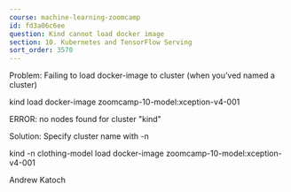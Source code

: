 ```yaml
---
course: machine-learning-zoomcamp
id: fd3a06c6ee
question: Kind cannot load docker image
section: 10. Kubernetes and TensorFlow Serving
sort_order: 3570
---
```


Problem: Failing to load docker-image to cluster (when you’ved named a cluster)

kind load docker-image zoomcamp-10-model:xception-v4-001

ERROR: no nodes found for cluster "kind"

Solution: Specify cluster name with -n

kind -n clothing-model load docker-image zoomcamp-10-model:xception-v4-001

Andrew Katoch

